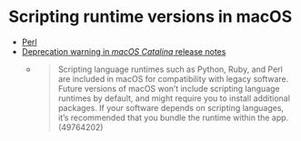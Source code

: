 # Scripting runtime versions in macOS

-   [Perl](https://github.com/perlorg/cpanorg/blob/main/src/ports/oses/macos.tt_data)
-   [Deprecation warning in _macOS Catalina_ release notes](https://developer.apple.com/documentation/macos-release-notes/macos-catalina-10_15-release-notes#Scripting-Language-Runtimes)
    -   > Scripting language runtimes such as Python, Ruby, and Perl are included in macOS for compatibility with legacy software. Future versions of macOS won’t include scripting language runtimes by default, and might require you to install additional packages. If your software depends on scripting languages, it’s recommended that you bundle the runtime within the app. (49764202)
